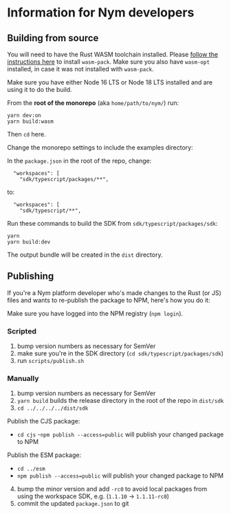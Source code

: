 # Information for Nym developers

## Building from source

You will need to have the Rust WASM toolchain installed. Please [follow the instructions here](https://rustwasm.github.io/docs/book/game-of-life/setup.html)
to install `wasm-pack`. Make sure you also have `wasm-opt` installed, in case it was not installed with `wasm-pack`.

Make sure you have either Node 16 LTS or Node 18 LTS installed and are using it to do the build.

From the **root of the monorepo** (aka `home/path/to/nym/`) run:

```
yarn dev:on
yarn build:wasm
```

Then `cd` here.

Change the monorepo settings to include the examples directory:

In the `package.json` in the root of the repo, change:
```
  "workspaces": [
    "sdk/typescript/packages/**",
```
to:
```
  "workspaces": [
    "sdk/typescript/**",
```

Run these commands to build the SDK from `sdk/typescript/packages/sdk`:

```
yarn
yarn build:dev
```

The output bundle will be created in the `dist` directory.

## Publishing

If you're a Nym platform developer who's made changes to the Rust (or JS) files and wants to re-publish the package to NPM, here's how you do it:

Make sure you have logged into the NPM registry (`npm login`).

### Scripted

1. bump version numbers as necessary for SemVer
2. make sure you're in the SDK directory (`cd sdk/typescript/packages/sdk`)
3. run `scripts/publish.sh`

### Manually

1. bump version numbers as necessary for SemVer
2. `yarn build` builds the release directory in the root of the repo in `dist/sdk`
3. `cd ../../../../dist/sdk`

Publish the CJS package:
- `cd cjs`
-`npm publish --access=public` will publish your changed package to NPM

Publish the ESM package:
- `cd ../esm`
- `npm publish --access=public` will publish your changed package to NPM

4. bump the minor version and add `-rc0` to avoid local packages from using the workspace SDK, e.g. (`1.1.10` -> `1.1.11-rc0`)
5. commit the updated `package.json` to git
